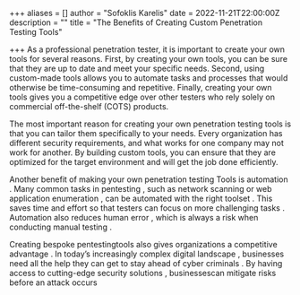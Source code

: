 +++
aliases = []
author = "Sofoklis Karelis"
date = 2022-11-21T22:00:00Z
description = ""
title = "The Benefits of Creating Custom Penetration Testing Tools"

+++
As a professional penetration tester, it is important to create your own tools for several reasons. First, by creating your own tools, you can be sure that they are up to date and meet your specific needs. Second, using custom-made tools allows you to automate tasks and processes that would otherwise be time-consuming and repetitive. Finally, creating your own tools gives you a competitive edge over other testers who rely solely on commercial off-the-shelf (COTS) products.

The most important reason for creating your own penetration testing tools is that you can tailor them specifically to your needs. Every organization has different security requirements, and what works for one company may not work for another. By building custom tools, you can ensure that they are optimized for the target environment and will get the job done efficiently.

Another benefit of making your own penetration testing Tools is automation . Many common tasks in pentesting , such as network scanning or web application enumeration , can be automated with the right toolset . This saves time and effort so that testers can focus on more challenging tasks . Automation also reduces human error , which is always a risk when conducting manual testing . 

 Creating bespoke pentestingtools also gives organizations a competitive advantage . In today’s increasingly complex digital landscape , businesses need all the help they can get to stay ahead of cyber criminals . By having access to cutting-edge security solutions , businessescan mitigate risks before an attack occurs